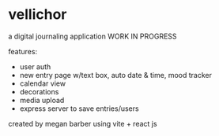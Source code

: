 # vellichor

a digital journaling application
WORK IN PROGRESS

features: 
- user auth
- new entry page w/text box, auto date & time, mood tracker
- calendar view
- decorations
- media upload
- express server to save entries/users

created by megan barber using vite + react js